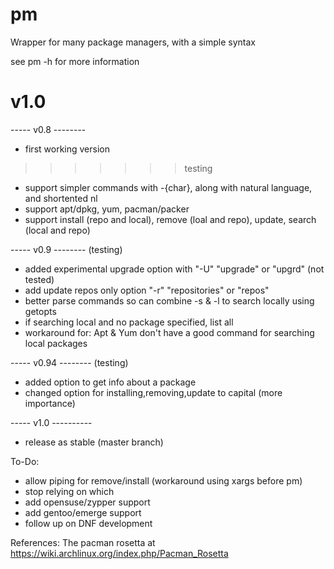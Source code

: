 pm
==

Wrapper for many package managers, with a simple syntax 

see pm -h for more information


v1.0
=======

----- v0.8 --------
- first working version
>>>>>>> testing
- support simpler commands with -{char}, along with natural language, and shortented nl
- support apt/dpkg, yum, pacman/packer
- support install (repo and local), remove (loal and repo), update, search (local and repo)

----- v0.9 -------- (testing) 
- added experimental upgrade option with "-U" "upgrade" or "upgrd" (not tested)
- add update repos only option "-r" "repositories" or "repos"
- better parse commands so can combine -s & -l to search locally using getopts
- if searching local and no package specified, list all
- workaround for: Apt & Yum don't have a good command for searching local packages

----- v0.94 -------- (testing) 
- added option to get info about a package
- changed option for installing,removing,update to capital (more importance) 

----- v1.0 ----------
- release as stable (master branch)



To-Do:
- allow piping for remove/install (workaround using xargs before pm)
- stop relying on which
- add opensuse/zypper support
- add gentoo/emerge support
- follow up on DNF development


References: The pacman rosetta at https://wiki.archlinux.org/index.php/Pacman_Rosetta
